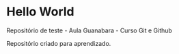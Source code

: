 # Hello World
Repositório de teste - Aula Guanabara - Curso Git e Github

Repositório criado para aprendizado.